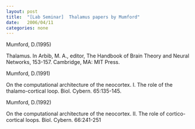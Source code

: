 ```yaml
---
layout: post
title:  "[Lab Seminar]  Thalamus papers by Mumford"
date:   2006/04/11
categories: none
---
```






Mumford, D.(1995)

Thalamus.  In Arbib, M. A., editor, The Handbook of Brain Theory and Neural Networks, 153-157. Cambridge, MA: MIT Press.


Mumford, D.(1991)

On the computational architecture of the neocortex. I. The role of the thalamo-cortical loop.  Biol. Cybern. 65:135-145.




Mumford, D.(1992)

On the computational architecture of the neocortex. II. The role of cortico-cortical loops.  Biol. Cybern. 66:241-251



 

